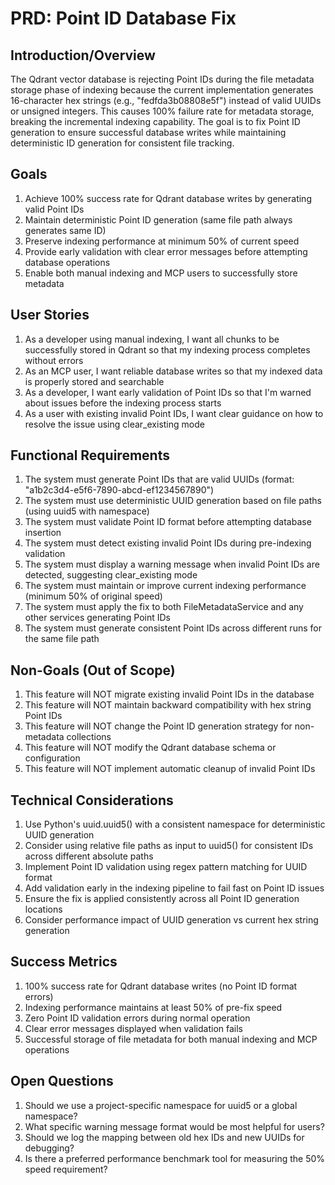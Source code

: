 # PRD: Point ID Database Fix

## Introduction/Overview

The Qdrant vector database is rejecting Point IDs during the file metadata storage phase of indexing because the current implementation generates 16-character hex strings (e.g., "fedfda3b08808e5f") instead of valid UUIDs or unsigned integers. This causes 100% failure rate for metadata storage, breaking the incremental indexing capability. The goal is to fix Point ID generation to ensure successful database writes while maintaining deterministic ID generation for consistent file tracking.

## Goals

1. Achieve 100% success rate for Qdrant database writes by generating valid Point IDs
2. Maintain deterministic Point ID generation (same file path always generates same ID)
3. Preserve indexing performance at minimum 50% of current speed
4. Provide early validation with clear error messages before attempting database operations
5. Enable both manual indexing and MCP users to successfully store metadata

## User Stories

1. As a developer using manual indexing, I want all chunks to be successfully stored in Qdrant so that my indexing process completes without errors
2. As an MCP user, I want reliable database writes so that my indexed data is properly stored and searchable
3. As a developer, I want early validation of Point IDs so that I'm warned about issues before the indexing process starts
4. As a user with existing invalid Point IDs, I want clear guidance on how to resolve the issue using clear_existing mode

## Functional Requirements

1. The system must generate Point IDs that are valid UUIDs (format: "a1b2c3d4-e5f6-7890-abcd-ef1234567890")
2. The system must use deterministic UUID generation based on file paths (using uuid5 with namespace)
3. The system must validate Point ID format before attempting database insertion
4. The system must detect existing invalid Point IDs during pre-indexing validation
5. The system must display a warning message when invalid Point IDs are detected, suggesting clear_existing mode
6. The system must maintain or improve current indexing performance (minimum 50% of original speed)
7. The system must apply the fix to both FileMetadataService and any other services generating Point IDs
8. The system must generate consistent Point IDs across different runs for the same file path

## Non-Goals (Out of Scope)

1. This feature will NOT migrate existing invalid Point IDs in the database
2. This feature will NOT maintain backward compatibility with hex string Point IDs
3. This feature will NOT change the Point ID generation strategy for non-metadata collections
4. This feature will NOT modify the Qdrant database schema or configuration
5. This feature will NOT implement automatic cleanup of invalid Point IDs

## Technical Considerations

1. Use Python's uuid.uuid5() with a consistent namespace for deterministic UUID generation
2. Consider using relative file paths as input to uuid5() for consistent IDs across different absolute paths
3. Implement Point ID validation using regex pattern matching for UUID format
4. Add validation early in the indexing pipeline to fail fast on Point ID issues
5. Ensure the fix is applied consistently across all Point ID generation locations
6. Consider performance impact of UUID generation vs current hex string generation

## Success Metrics

1. 100% success rate for Qdrant database writes (no Point ID format errors)
2. Indexing performance maintains at least 50% of pre-fix speed
3. Zero Point ID validation errors during normal operation
4. Clear error messages displayed when validation fails
5. Successful storage of file metadata for both manual indexing and MCP operations

## Open Questions

1. Should we use a project-specific namespace for uuid5 or a global namespace?
2. What specific warning message format would be most helpful for users?
3. Should we log the mapping between old hex IDs and new UUIDs for debugging?
4. Is there a preferred performance benchmark tool for measuring the 50% speed requirement?
